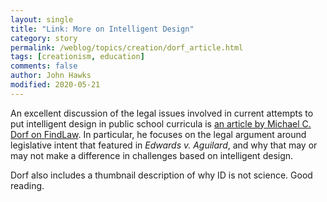 ```yaml
---
layout: single
title: "Link: More on Intelligent Design"
category: story
permalink: /weblog/topics/creation/dorf_article.html
tags: [creationism, education]
comments: false
author: John Hawks
modified: 2020-05-21
---
```



An excellent discussion of the legal issues involved in current attempts to put intelligent design in public school curricula is
<a href="https://supreme.findlaw.com/legal-commentary/why-its-unconstitutional-to-teach-intelligent-design-in-the-public-schools-as-an-alternative-to-evolution.html">an article by Michael C. Dorf on FindLaw</a>. In particular, he focuses on the legal argument around legislative intent that featured in <i>Edwards v. Aguilard</i>, and why that may or may not make a difference in challenges based on intelligent design.

Dorf also includes a thumbnail description of why ID is not science. Good reading.

